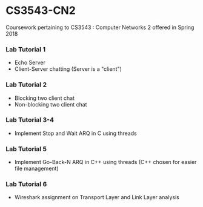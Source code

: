 # CS3543-CN2
Coursework pertaining to CS3543 : Computer Networks 2 offered in Spring 2018

### Lab Tutorial 1
+ Echo Server
+ Client-Server chatting (Server is a "client")

### Lab Tutorial 2
+ Blocking two client chat
+ Non-blocking two client chat

### Lab Tutorial 3-4
+ Implement Stop and Wait ARQ in C using threads

### Lab Tutorial 5
+ Implement Go-Back-N ARQ in C++ using threads (C++ chosen for easier file management)

### Lab Tutorial 6
+ Wireshark assignment on Transport Layer and Link Layer analysis
